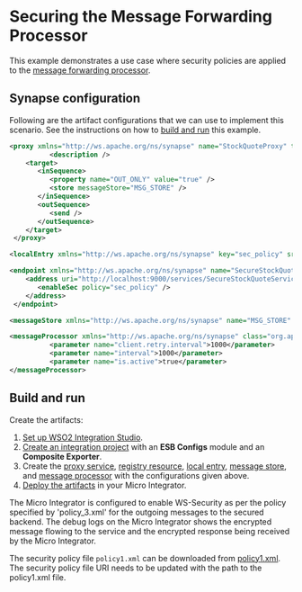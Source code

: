 # Securing the Message Forwarding Processor
This example demonstrates a use case where security policies are applied to the [message forwarding processor]({{base_path}}/integrate/examples/message_store_processor_examples/using-message-forwarding-processor).

## Synapse configuration

Following are the artifact configurations that we can use to implement this scenario. See the instructions on how to [build and run](#build-and-run) this example.

```xml tab='Proxy Service'
<proxy xmlns="http://ws.apache.org/ns/synapse" name="StockQuoteProxy" transports="https http" startOnLoad="true" trace="disable">
          <description />
    <target>
       <inSequence>
          <property name="OUT_ONLY" value="true" />
          <store messageStore="MSG_STORE" />
       </inSequence>
       <outSequence>
          <send />
       </outSequence>
    </target>
 </proxy>
```

```xml tab='Local Registry Entry'
<localEntry xmlns="http://ws.apache.org/ns/synapse" key="sec_policy" src="file:/path/to/policy1.xml" />
```

```xml tab='Endpoint'
<endpoint xmlns="http://ws.apache.org/ns/synapse" name="SecureStockQuoteService">
    <address uri="http://localhost:9000/services/SecureStockQuoteService">
       <enableSec policy="sec_policy" />
    </address>
 </endpoint>
```

```xml tab='Message Store'
<messageStore xmlns="http://ws.apache.org/ns/synapse" name="MSG_STORE" />
```

```xml tab='Message Processor'
<messageProcessor xmlns="http://ws.apache.org/ns/synapse" class="org.apache.synapse.message.processor.impl.forwarder.ScheduledMessageForwardingProcessor" name="SecureForwardingProcessor" targetEndpoint="SecureStockQuoteService" messageStore="MSG_STORE">
          <parameter name="client.retry.interval">1000</parameter>
          <parameter name="interval">1000</parameter>
          <parameter name="is.active">true</parameter>
</messageProcessor>
```

## Build and run

Create the artifacts:

1. [Set up WSO2 Integration Studio]({{base_path}}/integrate/develop/installing-wso2-integration-studio).
2. [Create an integration project]({{base_path}}/integrate/develop/create-integration-project) with an <b>ESB Configs</b> module and an <b>Composite Exporter</b>.
3. Create the [proxy service]({{base_path}}/integrate/develop/creating-artifacts/creating-a-proxy-service), [registry resource]({{base_path}}/integrate/develop/creating-artifacts/creating-registry-resources), [local entry]({{base_path}}/integrate/develop/creating-artifacts/registry/creating-local-registry-entries), [message store]({{base_path}}/integrate/develop/creating-artifacts/creating-a-message-store), and [message processor]({{base_path}}/integrate/develop/creating-artifacts/creating-a-message-processor) with the configurations given above.
4. [Deploy the artifacts]({{base_path}}/integrate/develop/deploy-artifacts) in your Micro Integrator.

The Micro Integrator is configured to enable WS-Security as per the policy specified by
'policy_3.xml' for the outgoing messages to the secured backend. The debug logs on the Micro Integrator
shows the encrypted message flowing to the service and the encrypted
response being received by the Micro Integrator.

The security policy file `policy1.xml` can be downloaded from  [policy1.xml](https://github.com/wso2-docs/WSO2_EI/blob/master/sec-policies/policy1.xml). 
The security policy file URI needs to be updated with the path to the policy1.xml file.